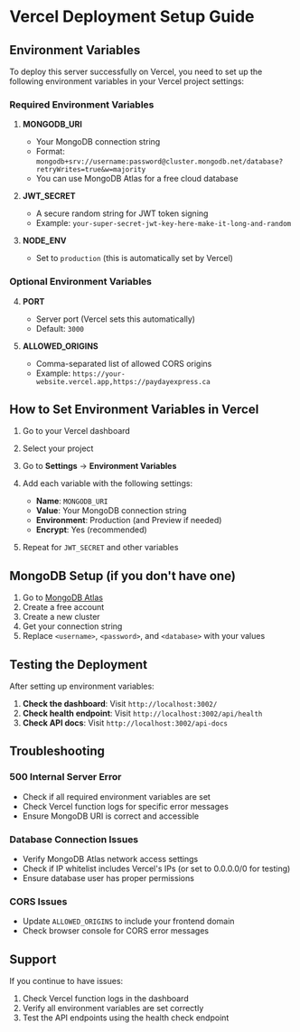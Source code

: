 # Vercel Deployment Setup Guide

## Environment Variables

To deploy this server successfully on Vercel, you need to set up the following environment variables in your Vercel project settings:

### Required Environment Variables

1. **MONGODB_URI**
   - Your MongoDB connection string
   - Format: `mongodb+srv://username:password@cluster.mongodb.net/database?retryWrites=true&w=majority`
   - You can use MongoDB Atlas for a free cloud database

2. **JWT_SECRET**
   - A secure random string for JWT token signing
   - Example: `your-super-secret-jwt-key-here-make-it-long-and-random`

3. **NODE_ENV**
   - Set to `production` (this is automatically set by Vercel)

### Optional Environment Variables

4. **PORT**
   - Server port (Vercel sets this automatically)
   - Default: `3000`

5. **ALLOWED_ORIGINS**
   - Comma-separated list of allowed CORS origins
   - Example: `https://your-website.vercel.app,https://paydayexpress.ca`

## How to Set Environment Variables in Vercel

1. Go to your Vercel dashboard
2. Select your project
3. Go to **Settings** → **Environment Variables**
4. Add each variable with the following settings:
   - **Name**: `MONGODB_URI`
   - **Value**: Your MongoDB connection string
   - **Environment**: Production (and Preview if needed)
   - **Encrypt**: Yes (recommended)

5. Repeat for `JWT_SECRET` and other variables

## MongoDB Setup (if you don't have one)

1. Go to [MongoDB Atlas](https://www.mongodb.com/atlas)
2. Create a free account
3. Create a new cluster
4. Get your connection string
5. Replace `<username>`, `<password>`, and `<database>` with your values

## Testing the Deployment

After setting up environment variables:

1. **Check the dashboard**: Visit `http://localhost:3002/`
2. **Check health endpoint**: Visit `http://localhost:3002/api/health`
3. **Check API docs**: Visit `http://localhost:3002/api-docs`

## Troubleshooting

### 500 Internal Server Error
- Check if all required environment variables are set
- Check Vercel function logs for specific error messages
- Ensure MongoDB URI is correct and accessible

### Database Connection Issues
- Verify MongoDB Atlas network access settings
- Check if IP whitelist includes Vercel's IPs (or set to 0.0.0.0/0 for testing)
- Ensure database user has proper permissions

### CORS Issues
- Update `ALLOWED_ORIGINS` to include your frontend domain
- Check browser console for CORS error messages

## Support

If you continue to have issues:
1. Check Vercel function logs in the dashboard
2. Verify all environment variables are set correctly
3. Test the API endpoints using the health check endpoint 